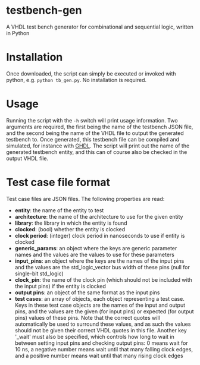 # testbench-gen
A VHDL test bench generator for combinational and sequential logic, written in Python

# Installation
Once downloaded, the script can simply be executed or invoked with python, e.g. `python tb_gen.py`. No installation is required.

# Usage
Running the script with the `-h` switch will print usage information. Two arguments are required, the first being the name of the testbench JSON file, and the second being the name of the VHDL file to output the generated testbench to. Once generated, this testbench file can be compiled and simulated, for instance with [GHDL](http://ghdl.free.fr/). The script will print out the name of the generated testbench entity, and this can of course also be checked in the output VHDL file.

# Test case file format
Test case files are JSON files. The following properties are read:

* **entity**: the name of the entity to test
* **architecture**: the name of the architecture to use for the given entity
* **library**: the library in which the entity is found
* **clocked**: (bool) whether the entity is clocked
* **clock period**: (integer) clock period in nanoseconds to use if entity is clocked
* **generic_params**: an object where the keys are generic parameter names and the values are the values to use for these parameters
* **input_pins**: an object where the keys are the names of the input pins and the values are the std_logic_vector bus width of these pins (null for single-bit std_logic)
* **clock_pin**: the name of the clock pin (which should not be included with the input pins) if the entity is clocked
* **output pins**: an object of the same format as the input pins
* **test cases**: an array of objects, each object representing a test case. Keys in these test case objects are the names of the input and output pins, and the values are the given (for input pins) or expected (for output pins) values of these pins. Note that the correct quotes will automatically be used to surround these values, and as such the values should not be given their correct VHDL quotes in this file. Another key '\_wait' must also be specified, which controls how long to wait in between setting input pins and checking output pins: 0 means wait for 10 ns, a negative number means wait until that many falling clock edges, and a positive number means wait until that many rising clock edges

